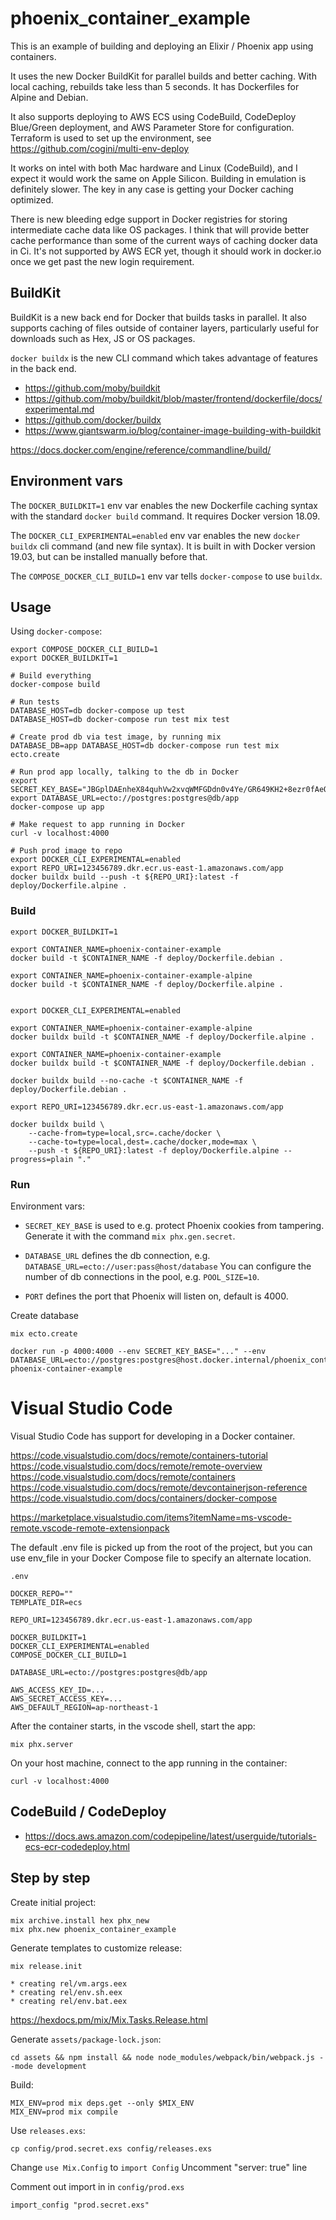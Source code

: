 # phoenix_container_example

This is an example of building and deploying an Elixir / Phoenix
app using containers.

It uses the new Docker BuildKit for parallel builds and better caching.
With local caching, rebuilds take less than 5 seconds. It has Dockerfiles for
Alpine and Debian.

It also supports deploying to AWS ECS using CodeBuild, CodeDeploy Blue/Green
deployment, and AWS Parameter Store for configuration. Terraform is used to
set up the environment, see https://github.com/cogini/multi-env-deploy

It works on intel with both Mac hardware and Linux (CodeBuild), and I expect it
would work the same on Apple Silicon. Building in emulation is definitely
slower. The key in any case is getting your Docker caching optimized.

There is new bleeding edge support in Docker registries for storing
intermediate cache data like OS packages. I think that will provide better
cache performance than some of the current ways of caching docker data in Ci.
It's not supported by AWS ECR yet, though it should work in docker.io once we
get past the new login requirement.

## BuildKit

BuildKit is a new back end for Docker that builds tasks in parallel.
It also supports caching of files outside of container layers, particularly
useful for downloads such as Hex, JS or OS packages.

`docker buildx` is the new CLI command which takes advantage of features in the
back end.

* https://github.com/moby/buildkit
* https://github.com/moby/buildkit/blob/master/frontend/dockerfile/docs/experimental.md
* https://github.com/docker/buildx
* https://www.giantswarm.io/blog/container-image-building-with-buildkit

https://docs.docker.com/engine/reference/commandline/build/

## Environment vars

The `DOCKER_BUILDKIT=1` env var enables the new Dockerfile caching syntax with
the standard `docker build` command. It requires Docker version 18.09.

The `DOCKER_CLI_EXPERIMENTAL=enabled` env var enables the new `docker buildx`
cli command (and new file syntax). It is built in with Docker version 19.03, but
can be installed manually before that.

The `COMPOSE_DOCKER_CLI_BUILD=1` env var tells `docker-compose` to use `buildx`.

## Usage

Using `docker-compose`:

    export COMPOSE_DOCKER_CLI_BUILD=1
    export DOCKER_BUILDKIT=1

    # Build everything
    docker-compose build

    # Run tests
    DATABASE_HOST=db docker-compose up test
    DATABASE_HOST=db docker-compose run test mix test

    # Create prod db via test image, by running mix
    DATABASE_DB=app DATABASE_HOST=db docker-compose run test mix ecto.create

    # Run prod app locally, talking to the db in Docker
    export SECRET_KEY_BASE="JBGplDAEnheX84quhVw2xvqWMFGDdn0v4Ye/GR649KH2+8ezr0fAeQ3kNbtbrY4U"
    export DATABASE_URL=ecto://postgres:postgres@db/app
    docker-compose up app

    # Make request to app running in Docker
    curl -v localhost:4000

    # Push prod image to repo
    export DOCKER_CLI_EXPERIMENTAL=enabled
    export REPO_URI=123456789.dkr.ecr.us-east-1.amazonaws.com/app
    docker buildx build --push -t ${REPO_URI}:latest -f deploy/Dockerfile.alpine .

### Build

    export DOCKER_BUILDKIT=1

    export CONTAINER_NAME=phoenix-container-example
    docker build -t $CONTAINER_NAME -f deploy/Dockerfile.debian .

    export CONTAINER_NAME=phoenix-container-example-alpine
    docker build -t $CONTAINER_NAME -f deploy/Dockerfile.alpine .


    export DOCKER_CLI_EXPERIMENTAL=enabled

    export CONTAINER_NAME=phoenix-container-example-alpine
    docker buildx build -t $CONTAINER_NAME -f deploy/Dockerfile.alpine .

    export CONTAINER_NAME=phoenix-container-example
    docker buildx build -t $CONTAINER_NAME -f deploy/Dockerfile.debian .

    docker buildx build --no-cache -t $CONTAINER_NAME -f deploy/Dockerfile.debian .

    export REPO_URI=123456789.dkr.ecr.us-east-1.amazonaws.com/app

    docker buildx build \
        --cache-from=type=local,src=.cache/docker \
        --cache-to=type=local,dest=.cache/docker,mode=max \
        --push -t ${REPO_URI}:latest -f deploy/Dockerfile.alpine --progress=plain "."

### Run

Environment vars:

* `SECRET_KEY_BASE` is used to e.g. protect Phoenix cookies from tampering.
Generate it with the command `mix phx.gen.secret`.

* `DATABASE_URL` defines the db connection, e.g. `DATABASE_URL=ecto://user:pass@host/database`
You can configure the number of db connections in the pool, e.g. `POOL_SIZE=10`.

* `PORT` defines the port that Phoenix will listen on, default is 4000.

Create database

    mix ecto.create

    docker run -p 4000:4000 --env SECRET_KEY_BASE="..." --env DATABASE_URL=ecto://postgres:postgres@host.docker.internal/phoenix_container_example_dev phoenix-container-example

# Visual Studio Code

Visual Studio Code has support for developing in a Docker container.

https://code.visualstudio.com/docs/remote/containers-tutorial
https://code.visualstudio.com/docs/remote/remote-overview
https://code.visualstudio.com/docs/remote/containers
https://code.visualstudio.com/docs/remote/devcontainerjson-reference
https://code.visualstudio.com/docs/containers/docker-compose

https://marketplace.visualstudio.com/items?itemName=ms-vscode-remote.vscode-remote-extensionpack

The default .env file is picked up from the root of the project, but you can
use env_file in your Docker Compose file to specify an alternate location.

`.env`

    DOCKER_REPO=""
    TEMPLATE_DIR=ecs

    REPO_URI=123456789.dkr.ecr.us-east-1.amazonaws.com/app

    DOCKER_BUILDKIT=1
    DOCKER_CLI_EXPERIMENTAL=enabled
    COMPOSE_DOCKER_CLI_BUILD=1

    DATABASE_URL=ecto://postgres:postgres@db/app

    AWS_ACCESS_KEY_ID=...
    AWS_SECRET_ACCESS_KEY=...
    AWS_DEFAULT_REGION=ap-northeast-1

After the container starts, in the vscode shell, start the app:

    mix phx.server

On your host machine, connect to the app running in the container:

    curl -v localhost:4000

## CodeBuild / CodeDeploy

* https://docs.aws.amazon.com/codepipeline/latest/userguide/tutorials-ecs-ecr-codedeploy.html

## Step by step

Create initial project:

    mix archive.install hex phx_new
    mix phx.new phoenix_container_example

Generate templates to customize release:

    mix release.init

    * creating rel/vm.args.eex
    * creating rel/env.sh.eex
    * creating rel/env.bat.eex

https://hexdocs.pm/mix/Mix.Tasks.Release.html

Generate `assets/package-lock.json`:

    cd assets && npm install && node node_modules/webpack/bin/webpack.js --mode development

Build:

    MIX_ENV=prod mix deps.get --only $MIX_ENV
    MIX_ENV=prod mix compile

Use `releases.exs`:

    cp config/prod.secret.exs config/releases.exs

Change `use Mix.Config` to `import Config`
Uncomment "server: true" line

Comment out import in in `config/prod.exs`

    import_config "prod.secret.exs"
